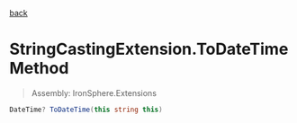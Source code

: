 ﻿

[back](/IronSphere.Extensions/types/StringCastingExtension)

# StringCastingExtension.ToDateTime Method

> Assembly: IronSphere.Extensions

```csharp
DateTime? ToDateTime(this string this)
```



 